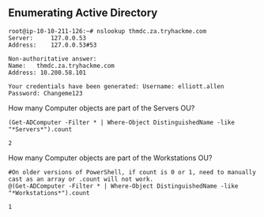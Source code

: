 ## Enumerating Active Directory

```console
root@ip-10-10-211-126:~# nslookup thmdc.za.tryhackme.com
Server:		127.0.0.53
Address:	127.0.0.53#53

Non-authoritative answer:
Name:	thmdc.za.tryhackme.com
Address: 10.200.58.101
```

``` Your credentials have been generated: Username: elliott.allen Password: Changeme123 ```


How many Computer objects are part of the Servers OU?

```posh
(Get-ADComputer -Filter * | Where-Object DistinguishedName -like "*Servers*").count
```

``` 2 ```


How many Computer objects are part of the Workstations OU?

```posh
#On older versions of PowerShell, if count is 0 or 1, need to manually cast as an array or .count will not work.
@(Get-ADComputer -Filter * | Where-Object DistinguishedName -like "*Workstations*").count
```

``` 1 ```
